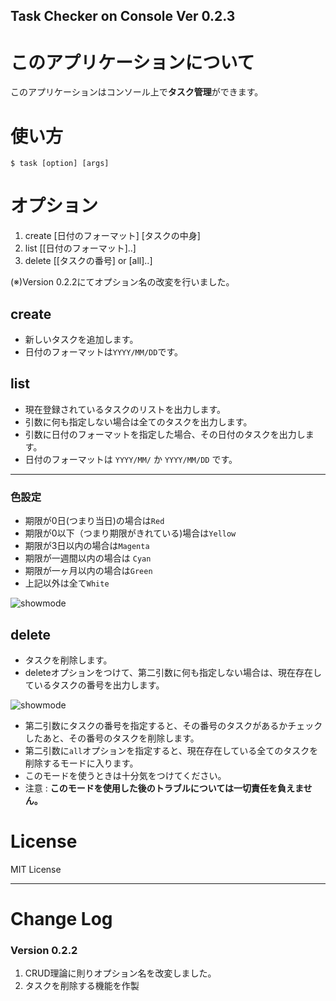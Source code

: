 Task Checker on Console Ver 0.2.3
---

# このアプリケーションについて
このアプリケーションはコンソール上で**タスク管理**ができます。  

# 使い方
    $ task [option] [args]

# オプション
1. create [日付のフォーマット] [タスクの中身]  
2. list [[日付のフォーマット]..]
3. delete [[タスクの番号] or [all]..]

(※)Version 0.2.2にてオプション名の改変を行いました。  


## create
* 新しいタスクを追加します。  
* 日付のフォーマットは`YYYY/MM/DD`です。  

## list
* 現在登録されているタスクのリストを出力します。  
* 引数に何も指定しない場合は全てのタスクを出力します。  
* 引数に日付のフォーマットを指定した場合、その日付のタスクを出力します。  
* 日付のフォーマットは `YYYY/MM/` か `YYYY/MM/DD` です。  

- - - 

### 色設定
* 期限が0日(つまり当日)の場合は`Red`
* 期限が0以下（つまり期限がきれている)場合は`Yellow`
* 期限が3日以内の場合は`Magenta`
* 期限が一週間以内の場合は `Cyan`
* 期限が一ヶ月以内の場合は`Green`
* 上記以外は全て`White`


![showmode](https://img.skitch.com/20120318-bayfhndxu9bit8ikqthm6hxk97.png)


## delete
* タスクを削除します。
* deleteオプションをつけて、第二引数に何も指定しない場合は、現在存在しているタスクの番号を出力します。

![showmode](https://img.skitch.com/20120321-psbcf99krcbpq1kf3cn5mtcigw.png)

* 第二引数にタスクの番号を指定すると、その番号のタスクがあるかチェックしたあと、その番号のタスクを削除します。
* 第二引数に`all`オプションを指定すると、現在存在している全てのタスクを削除するモードに入ります。
* このモードを使うときは十分気をつけてください。
* 注意 : **このモードを使用した後のトラブルについては一切責任を負えません。**




# License
MIT License  


- - - 

# Change Log
### Version 0.2.2
1. CRUD理論に則りオプション名を改変しました。
2. タスクを削除する機能を作製

